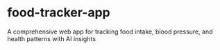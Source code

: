 # food-tracker-app
A comprehensive web app for tracking food intake, blood pressure, and health patterns with AI insights
